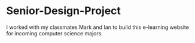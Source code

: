 # Senior-Design-Project
I worked with my classmates Mark and Ian to build this e-learning website for incoming computer science majors.
